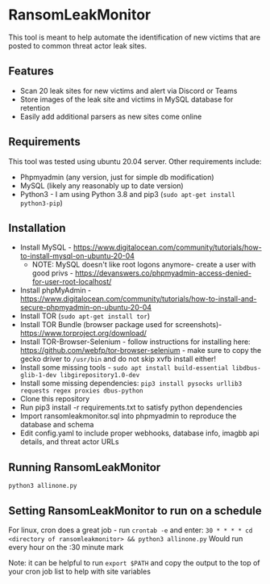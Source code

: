 # RansomLeakMonitor
This tool is meant to help automate the identification of new victims that are posted to common threat actor leak sites. 

## Features
- Scan 20 leak sites for new victims and alert via Discord or Teams
- Store images of the leak site and  victims in MySQL database for retention
- Easily add additional parsers as new sites come online

## Requirements
This tool was tested using ubuntu 20.04 server. Other requirements include:
- Phpmyadmin (any version, just for simple db modification)
- MySQL (likely any reasonably up to date version)
- Python3 - I am using Python 3.8 and pip3 (```sudo apt-get install python3-pip```)


## Installation
- Install MySQL - https://www.digitalocean.com/community/tutorials/how-to-install-mysql-on-ubuntu-20-04
  - NOTE: MySQL doesn't like root logons anymore- create a user with good privs - https://devanswers.co/phpmyadmin-access-denied-for-user-root-localhost/
- Install phpMyAdmin - https://www.digitalocean.com/community/tutorials/how-to-install-and-secure-phpmyadmin-on-ubuntu-20-04
- Install TOR (```sudo apt-get install tor```)
- Install TOR Bundle (browser package used for screenshots)- https://www.torproject.org/download/
- Install TOR-Browser-Selenium - follow instructions for installing here: https://github.com/webfp/tor-browser-selenium - make sure to copy the gecko driver to ```/usr/bin``` and do not skip xvfb install either!
- Install some missing tools - ```sudo apt install build-essential libdbus-glib-1-dev libgirepository1.0-dev```
- Install some missing dependencies: ```pip3 install pysocks urllib3 requests regex proxies dbus-python```
- Clone this repository
- Run pip3 install -r requirements.txt to satisfy python dependencies
- Import ransomleakmonitor.sql into phpmyadmin to reproduce the database and schema
- Edit config.yaml to include proper webhooks, database info, imagbb api details, and threat actor URLs

## Running RansomLeakMonitor
```python3 allinone.py```

## Setting RansomLeakMonitor to run on a schedule
For linux, cron does a great job - run ```crontab -e``` and enter:
```30 * * * * cd <directory of ransomleakmonitor> && python3 allinone.py```
Would run every hour on the :30 minute mark

Note: it can be helpful to run ```export $PATH``` and copy the output to the top of your cron job list to help with site variables
